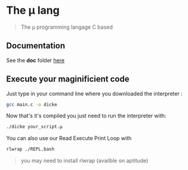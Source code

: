 # The µ lang

> The µ programming langage C based  

## Documentation

See the **doc** folder [here](./doc)  

## Execute your maginificient code
Just type in your command line where you downloaded the interpreter :  
```bash
gcc main.c -o dicke
```    
Now that's it's compiled you just need to run the interpreter with:  
```bash
./dicke your_script.µ
```
You can also use our Read Execute Print Loop with
```bash
rlwrap ./REPL.bash
```
> you may need to install rlwrap (availble on aptitude)
